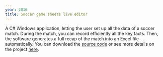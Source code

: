 ```yaml
---
year: 2016
title: Soccer game sheets live editor
---
```


A C# Windows application, letting the user set up all the data of a soccer match. During the match, you can record efficiently all the key facts. Then, the software generates a full recap of the match into an Excel file automatically. You can download the [source code](http://mediafire.com/file/6azwy1ryozs9lr8/Logiciel_fdm.rar) or see more details on the project [here](pdf/projetcsharp-presentation.pdf).